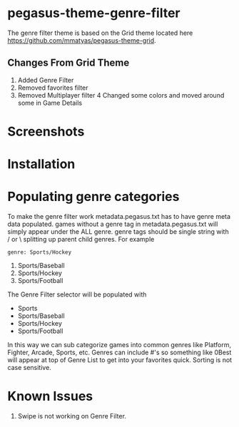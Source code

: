 # pegasus-theme-genre-filter
The genre filter theme is based on the Grid theme located here https://github.com/mmatyas/pegasus-theme-grid.
## Changes From Grid Theme
1. Added Genre Filter
2. Removed favorites filter
3. Removed Multiplayer filter
4 Changed some colors and moved around some in Game Details

# Screenshots

# Installation


# Populating genre categories
To make the genre filter work metadata.pegasus.txt has to have genre meta data populated. games without a genre tag in metadata.pegasus.txt will simply appear under the ALL genre. genre tags should be single string with / or \ splitting up parent child genres. For example

```
genre: Sports/Hockey
```

1. Sports/Baseball
2. Sports/Hockey
3. Sports/Football 

The Genre Filter selector will be populated with 
- Sports
- Sports/Baseball
- Sports/Hockey
- Sports/Football 

In this way we can sub categorize games into common genres like Platform, Fighter, Arcade, Sports, etc. 
Genres can include #'s so something like 0Best will appear at top of Genre List to get into your favorites quick.
Sorting is not case sensitive. 

# Known Issues
1. Swipe is not working on Genre Filter.
